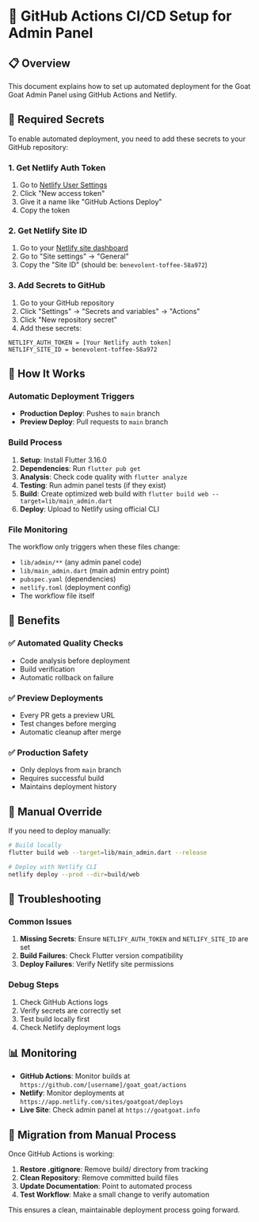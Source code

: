 # 🚀 GitHub Actions CI/CD Setup for Admin Panel

## 📋 Overview

This document explains how to set up automated deployment for the Goat Goat Admin Panel using GitHub Actions and Netlify.

## 🔧 Required Secrets

To enable automated deployment, you need to add these secrets to your GitHub repository:

### 1. Get Netlify Auth Token
1. Go to [Netlify User Settings](https://app.netlify.com/user/applications)
2. Click "New access token"
3. Give it a name like "GitHub Actions Deploy"
4. Copy the token

### 2. Get Netlify Site ID
1. Go to your [Netlify site dashboard](https://app.netlify.com/sites/goatgoat)
2. Go to "Site settings" → "General"
3. Copy the "Site ID" (should be: `benevolent-toffee-58a972`)

### 3. Add Secrets to GitHub
1. Go to your GitHub repository
2. Click "Settings" → "Secrets and variables" → "Actions"
3. Click "New repository secret"
4. Add these secrets:

```
NETLIFY_AUTH_TOKEN = [Your Netlify auth token]
NETLIFY_SITE_ID = benevolent-toffee-58a972
```

## 🔄 How It Works

### Automatic Deployment Triggers
- **Production Deploy**: Pushes to `main` branch
- **Preview Deploy**: Pull requests to `main` branch

### Build Process
1. **Setup**: Install Flutter 3.16.0
2. **Dependencies**: Run `flutter pub get`
3. **Analysis**: Check code quality with `flutter analyze`
4. **Testing**: Run admin panel tests (if they exist)
5. **Build**: Create optimized web build with `flutter build web --target=lib/main_admin.dart`
6. **Deploy**: Upload to Netlify using official CLI

### File Monitoring
The workflow only triggers when these files change:
- `lib/admin/**` (any admin panel code)
- `lib/main_admin.dart` (main admin entry point)
- `pubspec.yaml` (dependencies)
- `netlify.toml` (deployment config)
- The workflow file itself

## 🎯 Benefits

### ✅ Automated Quality Checks
- Code analysis before deployment
- Build verification
- Automatic rollback on failure

### ✅ Preview Deployments
- Every PR gets a preview URL
- Test changes before merging
- Automatic cleanup after merge

### ✅ Production Safety
- Only deploys from `main` branch
- Requires successful build
- Maintains deployment history

## 🔧 Manual Override

If you need to deploy manually:

```bash
# Build locally
flutter build web --target=lib/main_admin.dart --release

# Deploy with Netlify CLI
netlify deploy --prod --dir=build/web
```

## 🚨 Troubleshooting

### Common Issues

1. **Missing Secrets**: Ensure `NETLIFY_AUTH_TOKEN` and `NETLIFY_SITE_ID` are set
2. **Build Failures**: Check Flutter version compatibility
3. **Deploy Failures**: Verify Netlify site permissions

### Debug Steps

1. Check GitHub Actions logs
2. Verify secrets are correctly set
3. Test build locally first
4. Check Netlify deployment logs

## 📊 Monitoring

- **GitHub Actions**: Monitor builds at `https://github.com/[username]/goat_goat/actions`
- **Netlify**: Monitor deployments at `https://app.netlify.com/sites/goatgoat/deploys`
- **Live Site**: Check admin panel at `https://goatgoat.info`

## 🔄 Migration from Manual Process

Once GitHub Actions is working:

1. **Restore .gitignore**: Remove build/ directory from tracking
2. **Clean Repository**: Remove committed build files
3. **Update Documentation**: Point to automated process
4. **Test Workflow**: Make a small change to verify automation

This ensures a clean, maintainable deployment process going forward.
